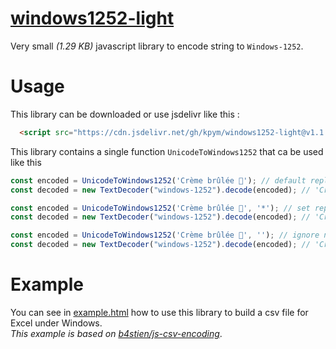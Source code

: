 # [windows1252-light](https://github.com/kpym/windows1252-light)

Very small _(1.29 KB)_ javascript library to encode string to `Windows-1252`.

# Usage

This library can be downloaded or use jsdelivr like this :

```html
  <script src="https://cdn.jsdelivr.net/gh/kpym/windows1252-light@v1.1.0/windows1252.js" defer></script>
```

This library contains a single function `UnicodeToWindows1252` that ca be used like this

```js
const encoded = UnicodeToWindows1252('Crème brûlée 🙂'); // default replacement character is '?'
const decoded = new TextDecoder("windows-1252").decode(encoded); // 'Crème brûlée ?'
```

```js
const encoded = UnicodeToWindows1252('Crème brûlée 🙂', '*'); // set replacement character to '*'
const decoded = new TextDecoder("windows-1252").decode(encoded); // 'Crème brûlée *'
```

```js
const encoded = UnicodeToWindows1252('Crème brûlée 🙂', ''); // ignore non encodable characters
const decoded = new TextDecoder("windows-1252").decode(encoded); // 'Crème brûlée '
```

# Example

You can see in [example.html](example.html) how to use this library to build a csv file for Excel under Windows.<br>
_This example is based on [b4stien/js-csv-encoding](https://github.com/b4stien/js-csv-encoding)_.

